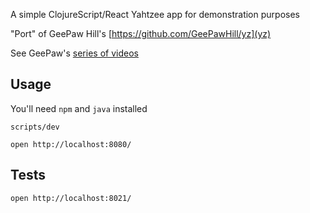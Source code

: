 A simple ClojureScript/React Yahtzee app for demonstration purposes

"Port" of GeePaw Hill's [https://github.com/GeePawHill/yz](yz)

See GeePaw's [series of videos](https://www.geepawhill.org/2020/08/17/real-programming-s01e01-getting-started-video/)

## Usage

You'll need `npm` and `java` installed

```
scripts/dev

open http://localhost:8080/
```

## Tests

```
open http://localhost:8021/
```
